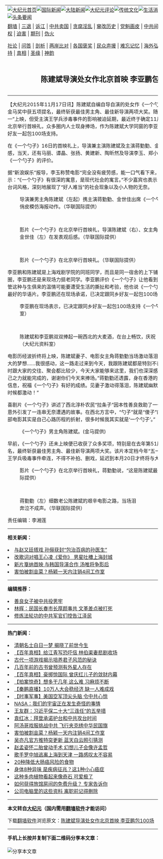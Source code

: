<a name="1" id="1" target="_blank"></a><span id="1"></span>
<table align=center border="0"><tr><td colspan="2" VALIGN=TOP><a href="https://github.com/mefzku3937/djy/blob/master/gb/nf1351518.md#1"><img src="https://raw.githubusercontent.com/mefzku3937/www/master/t/djy/1.jpg" title="大纪元首页" alt="大纪元首页"></a><a href="https://github.com/mefzku3937/djy/blob/master/gb/n24hr.md#1"><img src="https://raw.githubusercontent.com/mefzku3937/www/master/t/djy/3.jpg" title="国际新闻" alt="国际新闻"></a><a href="https://github.com/mefzku3937/djy/blob/master/gb/nsc413.md#1"><img src="https://raw.githubusercontent.com/mefzku3937/www/master/t/djy/4.jpg" title="大陆新闻" alt="大陆新闻"></a><a href="https://github.com/mefzku3937/djy/blob/master/gb/news392.md#1"><img src="https://raw.githubusercontent.com/mefzku3937/www/master/t/djy/5.jpg" title="大纪元评论" alt="大纪元评论"></a><a href="https://github.com/mefzku3937/djy/blob/master/gb/news2007.md#1"><img src="https://raw.githubusercontent.com/mefzku3937/www/master/t/djy/6.jpg" title="传统文化" alt="传统文化"></a><a href="https://github.com/mefzku3937/djy/blob/master/gb/news2008.md#1"><img src="https://raw.githubusercontent.com/mefzku3937/www/master/t/djy/7.jpg" title="生活消费" alt="生活消费"></a><a href="https://github.com/mefzku3937/djy/blob/master/gb/ncyule.md#1"><img src="https://raw.githubusercontent.com/mefzku3937/www/master/t/djy/8.jpg" title="娱乐休闲" alt="娱乐休闲"></a><a href="https://github.com/mefzku3937/djy/blob/master/gb/nsc1002.md#1"><img src="https://raw.githubusercontent.com/mefzku3937/www/master/t/djy/9.jpg" title="健康" alt="健康"></a><a href="https://github.com/mefzku3937/djy/blob/master/gb/nf6092.md#1"><img src="https://raw.githubusercontent.com/mefzku3937/www/master/t/djy/10a.jpg" title="独家" alt="独家"></a><a href="https://github.com/mefzku3937/djy/blob/master/gb/nf4514.md#1"><img src="https://raw.githubusercontent.com/mefzku3937/www/master/t/djy/12a.jpg" title="头条要闻" alt="头条要闻"></a></td></tr>
<tr><td colspan="2" VALIGN=TOP><a target="_blank" href="https://github.com/mefzku3937/www/blob/master/README.md?zsrh#1">翻墙</a> | <a target="_blank" href="https://github.com/mefzku3937/djy/blob/master/gb/nf5657.md#1">三退</a> | <a target="_blank" href="https://github.com/mefzku3937/djy/blob/master/gb/nf6124.md#1">诉江</a> | <a target="_blank" href="https://github.com/mefzku3937/djy/blob/master/gb/nf1176117.md#1">中共卖国</a> | <a target="_blank" href="https://github.com/mefzku3937/djy/blob/master/gb/nf5773.md#1">贪腐淫乱</a> | <a target="_blank" href="https://github.com/mefzku3937/djy/blob/master/gb/nf1176115.md#1">窜改历史</a> | <a target="_blank" href="https://github.com/mefzku3937/djy/blob/master/gb/nf1176107.md#1">党魁画皮</a> | <a target="_blank" href="https://github.com/mefzku3937/djy/blob/master/gb/nf1320400.md#1">中共间谍</a> | <a target="_blank" href="https://github.com/mefzku3937/djy/blob/master/gb/nf1176114.md#1">破坏传统</a> | <a target="_blank" href="https://github.com/mefzku3937/ntdtv/blob/master/gb/prog447_1.md#1">恶贯满盈</a> | <a target="_blank" href="https://github.com/mefzku3937/djy/blob/master/gb/ncid278.md#1">人权</a> | <a target="_blank" href="https://github.com/mefzku3937/djy/blob/master/gb/nf1176111.md#1">迫害</a> | <a target="_blank" href="https://gitlab.com/szzdlab/mh-qikan/blob/master/README.md#1">期刊</a> | <a target="_blank" href="https://github.com/mefzku3937/djy/blob/master/gb/nf5562.md#1">伪火</a></p><p><a target="_blank" href="https://github.com/mefzku3937/djy/blob/master/gb/9p.md#1">社论</a> | <a target="_blank" href="https://github.com/mefzku3937/djy/blob/master/gb/nf4378.md#1">问答</a> | <a target="_blank" href="https://github.com/mefzku3937/djy/blob/master/gb/nf5792.md#1">剖析</a> | <a target="_blank" href="https://github.com/mefzku3937/djy/blob/master/gb/nf5735.md#1">两岸比对</a> | <a target="_blank" href="https://github.com/mefzku3937/djy/blob/master/gb/nf6119.md#1">各国褒奖</a> | <a target="_blank" href="https://github.com/mefzku3937/djy/blob/master/gb/nf6120.md#1">民众声援</a> | <a target="_blank" href="https://github.com/mefzku3937/djy/blob/master/gb/nf1188594.md#1">难忘记忆</a> | <a target="_blank" href="https://github.com/mefzku3937/djy/blob/master/gb/nf3180.md#1">海外弘传</a> | <a target="_blank" href="https://github.com/mefzku3937/djy/blob/master/gb/nf5410.md#1">万人上访</a> | <a target="_blank" href="https://github.com/mefzku3937/www/blob/master/README.md?zsrh#1">平台首页</a> | <a target="_blank" href="https://github.com/mefzku3937/djy/blob/master/gb/nf4386.md#1">支持</a> | <a target="_blank" href="https://github.com/mefzku3937/djy/blob/master/gb/nf4389.md#1">真相</a> | <a target="_blank" href="https://github.com/mefzku3937/djy/blob/master/gb/nf5790.md#1">圣缘</a> | <a target="_blank" href="https://github.com/mefzku3937/djy/blob/master/gb/nf4786.md#1">神韵</a></td></tr>
<tr><td VALIGN=TOP width="626"><h2 align=center>陈建斌导演处女作北京首映 李亚鹏包100场</h2>

<h6></h6>
<hr>
	<p>【大纪元2015年11月17日讯】<ahref="https://github.com/mefzku3937/djy/blob/master/gb/tag/%E9%99%88%E5%BB%BA%E6%96%8C.md#1">陈建斌</a>自编自导自演的处女作《<ahref="https://github.com/mefzku3937/djy/blob/master/gb/tag/%E4%B8%80%E4%B8%AA%E5%8B%BA%E5%AD%90.md#1">一个勺子</a>》，在去年第五十一届金马奖中获五项提名，最终斩获最佳男主角、最佳新导演两项大奖。随后片方宣布该片定档“五一”上映，但受主演<ahref="https://github.com/mefzku3937/djy/blob/master/gb/tag/%E7%8E%8B%E5%AD%A6%E5%85%B5.md#1">王学兵</a>涉毒事件的影响被迫延期，最近终于确定11月20日上映。16日影片在北京举行首映礼，众多圈内人士现身捧场，作为<ahref="https://github.com/mefzku3937/djy/blob/master/gb/tag/%E9%99%88%E5%BB%BA%E6%96%8C.md#1">陈建斌</a>大学同窗的<ahref="https://github.com/mefzku3937/djy/blob/master/gb/tag/%E6%9D%8E%E4%BA%9A%E9%B9%8F.md#1">李亚鹏</a>当场表示已决定跟同乡好友一起包100场支持。</p>
<p>在《<ahref="https://github.com/mefzku3937/djy/blob/master/gb/tag/%E4%B8%80%E4%B8%AA%E5%8B%BA%E5%AD%90.md#1">一个勺子</a>》16日的首映礼上，导演兼主演陈建斌及主演<ahref="https://github.com/mefzku3937/djy/blob/master/gb/tag/%E8%92%8B%E5%8B%A4%E5%8B%A4.md#1">蒋勤勤</a>、金世佳等先后登台发表观后感，当天，还有马丽、谭晶、张扬、黄建新、陶昕然及导演李玉、郑小龙等圈内人登台发表对《一个勺子》的评价。</p>
<p>据“新浪娱乐”报导，李玉称赞电影“完全没有疲劳感，能一口气看下来，非常好看”；郑小龙则表示：“《一个勺子》有很深的寓意，是现代社会的寓言。”不少嘉宾也表示，影片通过搞笑无厘头的台词风格，深刻地展现了“好人难当”的社会现象以及小人物的无奈。</p>
<p>
	<figure id="attachment_6529466" aria-describedby="caption-attachment-6529466" style="width: 600px" class="wp-caption aligncenter"><ahref=" https://i.epochtimes.com/assets/uploads/2015/11/1511170345271487-600x400.jpg" target="_blank" rel="noreferrer noopener"></a><figcaption id="caption-attachment-6529466" class="wp-caption-text">导演兼男主角陈建斌（左起）携主演<ahref="https://github.com/mefzku3937/djy/blob/master/gb/tag/%E8%92%8B%E5%8B%A4%E5%8B%A4.md#1">蒋勤勤</a>、金世佳出席《一个勺子》北京首映会，俏皮模仿海报动作。（华联国际提供）</figcaption></figure><br />
	<figure id="attachment_6529482" aria-describedby="caption-attachment-6529482" style="width: 600px" class="wp-caption aligncenter"><ahref=" https://i.epochtimes.com/assets/uploads/2015/11/1511170345541487-600x384.jpg" target="_blank" rel="noreferrer noopener"></a><figcaption id="caption-attachment-6529482" class="wp-caption-text">影片《一个勺子》在北京举行首映礼，导演陈建斌（右）、女主角蒋勤勤（中）及主演金世佳（左）在发表观后感。（华联国际提供）</figcaption></figure><br />
	<figure id="attachment_6529495" aria-describedby="caption-attachment-6529495" style="width: 600px" class="wp-caption aligncenter"><ahref=" https://i.epochtimes.com/assets/uploads/2015/11/1511170345581487-600x400.jpg" target="_blank" rel="noreferrer noopener"></a><figcaption id="caption-attachment-6529495" class="wp-caption-text">影片《一个勺子》在北京举行首映礼。（华联国际提供）</figcaption></figure></p>
<p><ahref="https://github.com/mefzku3937/djy/blob/master/gb/tag/%E6%9D%8E%E4%BA%9A%E9%B9%8F.md#1">李亚鹏</a>和陈建斌是上海戏剧学院的同班同学，而且是同一宿舍的上下铺，因此尽管已经退出娱乐圈，李亚鹏还是来现场力挺老同学。李亚鹏评价《一个勺子》让他看到人性中最基本的温情，尽管这种与生俱来的温情可能要遭受生活的撕扯和考验，他也说《一个勺子》是近两年来他看到的最好的华语片。李亚鹏还在现场承诺，已决定跟同乡好友一起包100场支持该片。</p>
<p>
	<figure id="attachment_6529506" aria-describedby="caption-attachment-6529506" style="width: 600px" class="wp-caption aligncenter"><ahref=" https://i.epochtimes.com/assets/uploads/2015/11/1511162035311693-600x404.jpg" target="_blank" rel="noreferrer noopener"></a><figcaption id="caption-attachment-6529506" class="wp-caption-text">李亚鹏在现场表示，已决定跟同乡好友一起包100场支持《一个勺子》。（大纪元资料室）</figcaption></figure><br />
	<figure id="attachment_6529521" aria-describedby="caption-attachment-6529521" style="width: 600px" class="wp-caption aligncenter"><ahref=" https://i.epochtimes.com/assets/uploads/2015/11/1511162314191693-600x404.jpg" target="_blank" rel="noreferrer noopener"></a><figcaption id="caption-attachment-6529521" class="wp-caption-text">陈建斌和李亚鹏双双捧起一碗西北的大麦酒，在台上畅饮，庆祝《一个杓子》上映。（大纪元资料室）</figcaption></figure></p>
<p>电影历经波折终将上映，陈建斌妻子、电影女主角蒋勤勤当场激动落泪，她说： “这是陈建斌最大的梦想……我很感动，这一路走过来到今天，我跟陈建斌都是特别不善言辞不善交际的人，平时跟大家的交往、聚会都比较少，今天大家能够来这里，我们也深深感觉到一个作品不是单凭一己之力就能完成的，谢谢你们今天来捧场。”蒋勤勤还透露，身在香港的赵薇当天早晨也给她发了信息，祝福《一个勺子》有好的成绩。见妻子激动得落泪，陈建斌幽默道：“蒋老师比我们结婚的时候都激动！”</p>
<p>喜剧片《一个勺子》讲述了西北淳朴农民“拉条子”因本性善良救助了一个流落街头的“傻子”，却意外引发了一连串无奈遭遇的故事。在西北方言中，“勺子”就是“傻子”的意思。陈建斌介绍：“这部电影其实是自己心路历程的折射，很多时候我其实就是‘一个勺子’。”</p>
<figure id="attachment_6529535" aria-describedby="caption-attachment-6529535" style="width: 400px" class="wp-caption aligncenter"><ahref=" https://i.epochtimes.com/assets/uploads/2015/11/1410010814352669.jpg" target="_blank" rel="noreferrer noopener"></a><figcaption id="caption-attachment-6529535" class="wp-caption-text">《一个勺子》男主角陈建斌。(金马提供)</figcaption></figure>
<p>早前，《一个勺子》还未上映便已收获了众多奖项，特别是在去年第51届金马奖上曾获得5项提名，最终斩获最佳男主角、最佳新导演两项大奖。该片本定档今年“五一”上映，没想到受到主演<ahref="https://github.com/mefzku3937/djy/blob/master/gb/tag/%E7%8E%8B%E5%AD%A6%E5%85%B5.md#1">王学兵</a>吸毒事件牵连，不得不补拍、删戏，延迟到本月20日才终将与大陆观众见面。**</p>
<p>
	<figure id="attachment_6529539" aria-describedby="caption-attachment-6529539" style="width: 600px" class="wp-caption aligncenter"><ahref=" https://i.epochtimes.com/assets/uploads/2015/11/1511170345491487-600x742.jpg" target="_blank" rel="noreferrer noopener"></a><figcaption id="caption-attachment-6529539" class="wp-caption-text">影片《一个勺子》在北京举行首映礼，蒋勤勤说，“这是陈建斌最大的梦想。”（华联国际提供）</figcaption></figure><br />
	<figure id="attachment_6529556" aria-describedby="caption-attachment-6529556" style="width: 399px" class="wp-caption aligncenter"><ahref=" https://i.epochtimes.com/assets/uploads/2015/11/1511170345441487.jpg" target="_blank" rel="noreferrer noopener"></a><figcaption id="caption-attachment-6529556" class="wp-caption-text">蒋勤勤（左）细数老公陈建斌的艰辛电影之路，当场泪奔泣不成声。（华联国际提供）</figcaption></figure></p>
<p>责任编辑：李湘莲</p>
	
<hr>


<strong>相关新闻：</strong>
<li><a href="https://github.com/mefzku3937/djy/blob/master/gb/22/5/25/n13745325.md#1">与赵又廷搭戏 孙俪获封“包治百病的孙医生”</a></li>
<li><a href="https://github.com/mefzku3937/djy/blob/master/gb/22/5/25/n13745219.md#1">改歌词对唱王心凌《爱你》 男星吐槽上海封城</a></li>
<li><a href="https://github.com/mefzku3937/djy/blob/master/gb/22/5/25/n13744847.md#1">新片戛纳首映 与韩国导演合作  汤唯将争影后</a></li>
<li><a href="https://github.com/mefzku3937/djy/blob/master/gb/22/5/24/n13744479.md#1">害怕被割韭菜？杨颖一天内注销4间工作室</a></li>
<hr>


<strong>编辑推荐：</strong>
<li><a href="https://github.com/ychojm359/djy/blob/master/gb/13/9/29/n3974789.md?dfh#1" target="_blank">善良女子被中共投男牢</a></li><li><a href="https://github.com/tsiac2612/djy/blob/master/gb/18/1/25/n10088158.md#1" target="_blank">林辉：民国长春市长厚颜事共 文革差点被打死</a></li><li><a href="https://github.com/tsiac2612/djy/blob/master/gb/18/5/5/n10364709.md#1" target="_blank">修炼法轮功的中共军官们控告江泽民</a></li>
<hr>

<strong>热门新闻：</strong>
<li><a href="https://github.com/mefzku3937/djy/blob/master/gb/22/5/18/n13740183.md#1">清朝名士白日一梦 揭晓了前世今生</a></li>
<li><a href="https://github.com/mefzku3937/djy/blob/master/gb/22/5/6/n13728957.md#1">【百年真相】给江青写恐吓信 林伯渠妻悲剧收场</a></li>
<li><a href="https://github.com/mefzku3937/djy/blob/master/gb/22/5/18/n13740159.md#1">古代一项游戏揭示培养君子风范的秘诀</a></li>
<li><a href="https://github.com/mefzku3937/djy/blob/master/gb/22/5/23/n13743164.md#1">几百年前的古书曾预测有外星人存在</a></li>
<li><a href="https://github.com/mefzku3937/djy/blob/master/gb/22/5/5/n13727463.md#1">【百年真相】豪掷惊国际 曾庆红儿子的敛财内幕</a></li>
<li><a href="https://github.com/mefzku3937/djy/blob/master/gb/22/5/25/n13745170.md#1">【拍案惊奇】想多干几年 这么难 习麻烦不断</a></li>
<li><a href="https://github.com/mefzku3937/djy/blob/master/gb/22/5/25/n13745294.md#1">【秦鹏直播】10万人大会稳经济 缺一人难成戏</a></li>
<li><a href="https://github.com/mefzku3937/djy/blob/master/gb/22/5/25/n13745220.md#1">【时事军事】美国空军顶尖头脑 令中共心惊</a></li>
<li><a href="https://github.com/mefzku3937/djy/blob/master/gb/22/5/23/n13743576.md#1">NASA：我们的宇宙正在发生奇怪的事情</a></li>
<li><a href="https://github.com/mefzku3937/djy/blob/master/gb/22/5/23/n13743840.md#1">王友群：习近平保二十大“三连任”的五举措</a></li>
<li><a href="https://github.com/mefzku3937/djy/blob/master/gb/22/5/24/n13744152.md#1">袁红冰：拜登承诺护台和中共攻台时间</a></li>
<li><a href="https://github.com/mefzku3937/djy/blob/master/gb/22/5/24/n13744450.md#1">阿汤哥戏服挑战中共 飞行夹克绣中华民国旗</a></li>
<li><a href="https://github.com/mefzku3937/djy/blob/master/gb/22/5/24/n13744479.md#1">害怕被割韭菜？杨颖一天内注销4间工作室</a></li>
<li><a href="https://github.com/mefzku3937/djy/blob/master/gb/22/5/23/n13743808.md#1">吴亦凡官方推特突更新 蓝天白云照引猜测</a></li>
<li><a href="https://github.com/mefzku3937/djy/blob/master/gb/22/5/24/n13744086.md#1">赵孟姿怀二胎曾动手术 幻想儿子会像许孟哲</a></li>
<li><a href="https://github.com/mefzku3937/djy/blob/master/gb/22/5/23/n13743774.md#1">歌手罗中旭逃离上海到天津 一路感叹太不容易</a></li>
<li><a href="https://github.com/mefzku3937/djy/blob/master/gb/22/5/21/n13742235.md#1">20种降低大肠癌风险的食物</a></li>
<li><a href="https://github.com/mefzku3937/djy/blob/master/gb/22/5/24/n13743964.md#1">身体8种异味 是疾病征兆？这1种小心癌症</a></li>
<li><a href="https://github.com/mefzku3937/djy/blob/master/gb/22/5/24/n13744130.md#1">这种多肉植物看起来像奇石 可爱极了</a></li>
<li><a href="https://github.com/mefzku3937/djy/blob/master/gb/22/5/25/n13744694.md#1">如何获得旅馆房间的免费升级？ 专家告诉你</a></li>
<li><a href="https://github.com/mefzku3937/djy/blob/master/gb/22/5/24/n13743990.md#1">公司电脑里的这些资料 离职前记得删除</a></li>
<hr>

<strong>本文转自<a href="https://www.epochtimes.com">大纪元</a>（国内需用<a href="https://github.com/mefzku3937/www/blob/master/README.md#8">翻墙软件</a>才能访问）</strong><p>下载<a href="https://github.com/mefzku3937/www/blob/master/README.md#8">翻墙软件</a>浏览原文：<a href="https://www.epochtimes.com/gb/15/11/17/n4575018.htm">陈建斌导演处女作北京首映 李亚鹏包100场</a></p><hr>

<strong>手机上长按并复制下面二维码分享本文章：</strong><br><br><img src="https://chart.apis.google.com/chart?cht=qr&chs=240x240&choe=UTF-8&chld=M|2&chl=https://github.com/mefzku3937/djy/blob/master/gb/15/11/17/n4575018.md%231" title="分享本文章"></td><td VALIGN=TOP><a href="https://github.com/mefzku3937/djy/blob/master/gb/16/1/21/n4622075.md?dfh#1" target="_blank"><img src="https://raw.githubusercontent.com/mefzku3937/djy/master/gb/300/wei-f1.jpg" title="中共的伪火骗局"  alt="中共的伪火骗局"></a><br><a href="https://github.com/mefzku3937/www/blob/master/README.md?dfh#9" target="_blank"><img src="https://raw.githubusercontent.com/mefzku3937/djy/master/gb/300/yong-h.jpg" title="永恒的见证"  alt="永恒的见证"></a><br><a href="https://github.com/mefzku3937/djy/blob/master/gb/13/9/29/n3974789.md?dfh#1" target="_blank"><img src="https://raw.githubusercontent.com/mefzku3937/djy/master/gb/300/shang-lnz.jpg" title="善良女子被中共投男牢"  alt="善良女子被中共投男牢"></a><br><a href="https://github.com/mefzku3937/djy/blob/master/gb/16/3/16/n4663449.md?dfh#1" target="_blank"><img src="https://raw.githubusercontent.com/mefzku3937/djy/master/gb/300/huo-z3.jpg" title="警卫目击活摘器官"  alt="警卫目击活摘器官"></a><br><a href="https://github.com/mefzku3937/djy/blob/master/gb/16/8/7/n8177641.md?dfh#1" target="_blank"><img src="https://raw.githubusercontent.com/mefzku3937/djy/master/gb/300/huo-z4.jpg" title="证人描述活摘恐怖"  alt="证人描述活摘恐怖"></a><br><a href="https://github.com/mefzku3937/djy/blob/master/gb/10/4/19/n2881569.md?dfh#1" target="_blank"><img src="https://raw.githubusercontent.com/mefzku3937/djy/master/gb/300/huo-z1.jpg" title="揭开活摘器官黑幕"  alt="揭开活摘器官黑幕"></a><br><a href="https://github.com/mefzku3937/djy/blob/master/gb/10/11/7/n3077476.md?dfh#1" target="_blank"><img src="https://raw.githubusercontent.com/mefzku3937/djy/master/gb/300/ma-ks.jpg" title="马克思的成魔之路"  alt="马克思的成魔之路"></a><br><a href="https://github.com/mefzku3937/djy/blob/master/gb/14/6/9/n4173977.md?dfh#1" target="_blank"><img src="https://raw.githubusercontent.com/mefzku3937/djy/master/gb/300/chang-zs.jpg" title="藏字石 蕴天机"  alt="藏字石 蕴天机"></a><br><a href="https://github.com/mefzku3937/djy/blob/master/gb/18/5/10/n10381511.md?dfh#1" target="_blank"><img src="https://raw.githubusercontent.com/mefzku3937/djy/master/gb/300/st1.jpg" title="关注三亿人三退"  alt="关注三亿人三退"></a><br><a href="https://github.com/mefzku3937/djy/blob/master/gb/18/3/21/n10237682.md?dfh#1" target="_blank"><img src="https://raw.githubusercontent.com/mefzku3937/djy/master/gb/300/jie-t.jpg" title="解体中共复兴中华"  alt="解体中共复兴中华"></a><br><a href="https://github.com/mefzku3937/djy/blob/master/gb/9/2/9/n2422991.md?dfh#1" target="_blank"><img src="https://raw.githubusercontent.com/mefzku3937/djy/master/gb/300/gao-zs.jpg" title="中共迫害良心律师"  alt="中共迫害良心律师"></a><br><a href="https://github.com/mefzku3937/djy/blob/master/gb/18/12/9/n10900044.md?dfh#1" target="_blank"><img src="https://raw.githubusercontent.com/mefzku3937/djy/master/gb/300/sj1.jpg" title="三百多万人举报江泽民"  alt="三百多万人举报江泽民"></a><br><a href="https://github.com/mefzku3937/djy/blob/master/gb/18/8/28/n10672014.md?dfh#1" target="_blank"><img src="https://raw.githubusercontent.com/mefzku3937/djy/master/gb/300/sj2.jpg" title="这些官员为何起诉江泽民"  alt="这些官员为何起诉江泽民"></a><br><a href="https://github.com/mefzku3937/djy/blob/master/gb/8/12/18/n2367165.md?dfh#1" target="_blank"><img src="https://raw.githubusercontent.com/mefzku3937/djy/master/gb/300/liangan.jpg" title="海峡两岸的强烈对比"  alt="海峡两岸的强烈对比"></a><br><a href="https://github.com/mefzku3937/djy/blob/master/gb/15/12/10/n4593139.md?dfh#1" target="_blank"><img src="https://raw.githubusercontent.com/mefzku3937/djy/master/gb/300/jia-ndzl.jpg" title="加拿大总理的贺信"  alt="加拿大总理的贺信"></a><br><a href="https://github.com/mefzku3937/djy/blob/master/gb/11/6/17/n3289382.md?dfh#1" target="_blank"><img src="https://raw.githubusercontent.com/mefzku3937/djy/master/gb/300/xiao-wd.jpg" title="探寻真相兼听则明"  alt="探寻真相兼听则明"></a><br><a href="https://github.com/mefzku3937/djy/blob/master/gb/18/10/27/n10812623.md?dfh#1" target="_blank"><img src="https://raw.githubusercontent.com/mefzku3937/djy/master/gb/300/yindu.jpg" title="印度媒体报道东方"  alt="印度媒体报道东方"></a><br><a href="https://github.com/mefzku3937/djy/blob/master/gb/18/6/9/n10469652.md?dfh#1" target="_blank"><img src="https://raw.githubusercontent.com/mefzku3937/djy/master/gb/300/xie-j.jpg" title="不一样的海外校园"  alt="不一样的海外校园"></a><br><a href="https://github.com/mefzku3937/djy/blob/master/gb/7/4/5/n1669415.md?dfh#1" target="_blank"><img src="https://raw.githubusercontent.com/mefzku3937/djy/master/gb/300/li-up.jpg" title="从大师到徒弟的传奇"  alt="从大师到徒弟的传奇"></a><br><a href="https://github.com/mefzku3937/djy/blob/master/gb/17/5/26/n9191512.md?dfh#1" target="_blank"><img src="https://raw.githubusercontent.com/mefzku3937/djy/master/gb/300/zfl2.jpg" title="亿万人与东方一本奇书"  alt="亿万人与东方一本奇书"></a><br><a href="https://github.com/mefzku3937/djy/blob/master/gb/13/11/27/n4020290.md?dfh#1" target="_blank"><img src="https://raw.githubusercontent.com/mefzku3937/djy/master/gb/300/zhen-h.jpg" title="大陆见不到的震撼场面"  alt="大陆见不到的震撼场面"></a><br><a href="https://github.com/mefzku3937/djy/blob/master/gb/15/7/17/n4482910.md?dfh#1" target="_blank"><img src="https://raw.githubusercontent.com/mefzku3937/djy/master/gb/300/dalu-sk.jpg" title="人心向善 大陆当初盛况"  alt="人心向善 大陆当初盛况"></a><br><a href="https://github.com/mefzku3937/djy/blob/master/gb/19/1/5/n10955468.md?dfh#1" target="_blank"><img src="https://raw.githubusercontent.com/mefzku3937/djy/master/gb/300/zfl1.jpg" title="追寻真理 这书讲什么"  alt="追寻真理 这书讲什么"></a><br><a href="https://github.com/mefzku3937/www/blob/master/README.md?dfh#1" target="_blank"><img src="https://raw.githubusercontent.com/mefzku3937/djy/master/gb/300/fq1.jpg" title="下载免费翻墙软件"  alt="下载免费翻墙软件"></a><br></td></tr></table>
